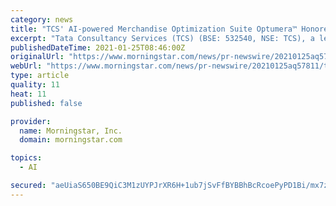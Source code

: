 ```yaml
---
category: news
title: "TCS' AI-powered Merchandise Optimization Suite Optumera™ Honored by AIconics Awards"
excerpt: "Tata Consultancy Services (TCS) (BSE: 532540, NSE: TCS), a leading global IT services, consulting and business solutions organization, announced that its AI-powered retail merchandizing and supply chain optimization software suite,"
publishedDateTime: 2021-01-25T08:46:00Z
originalUrl: "https://www.morningstar.com/news/pr-newswire/20210125aq57811/tcs-ai-powered-merchandise-optimization-suite-optumera-honored-by-aiconics-awards"
webUrl: "https://www.morningstar.com/news/pr-newswire/20210125aq57811/tcs-ai-powered-merchandise-optimization-suite-optumera-honored-by-aiconics-awards"
type: article
quality: 11
heat: 11
published: false

provider:
  name: Morningstar, Inc.
  domain: morningstar.com

topics:
  - AI

secured: "aeUiaS650BE9QiC3M1zUYPJrXR6H+1ub7jSvFfBYBBhBcRcoePyPD1Bi/mx7z3iR1yw+WVp7Bpj3V4MT7umxMKNZw548UH3zB+SK2PFD86r6ed4mUQdQclOcYGSFpA+3fgDYyHr1Cn3sPC1FB72NLbfz7wnAJWMW99hgwsXTh1lGrgWygdNSkU0x1OfxvG+iOs8dh0J7MI6DQpUF1E3d5bxyBQWK80/z6EnFMy60PlmS/HWqPSuAqHSdFtrXNQ7WDZEkhgXwoDGfgRZr0WyvJPVwquw1TEEH2c/ioQ/Xv24r0ivLnHc2+M3a8Bm6aPPnH4mtvSrQ3u0y6P2FqgDrK660SF2BXM33sFGSWZc6s9w=;K/9bUyz0JHP7YPBhsElCsw=="
---
```


